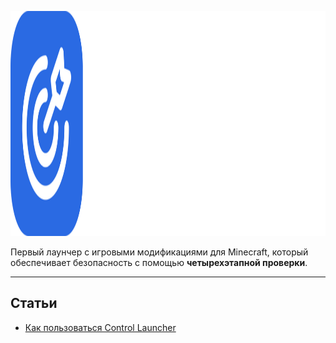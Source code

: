 <p align="center">
  <img src="banner.png" alt="Control Launcher Banner" width="600" height="360">
</p>

Первый лаунчер с игровыми модификациями для Minecraft, который обеспечивает безопасность с помощью **четырехэтапной проверки**.

---

## Статьи

- [Как пользоваться Control Launcher](info/read1.md)
